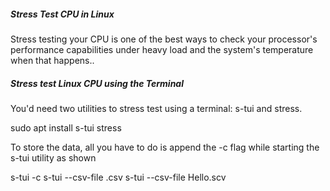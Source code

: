 

##### Stress Test CPU in Linux

Stress testing your CPU is one of the best ways to check your processor's performance capabilities under heavy load and the system's temperature when that happens..

##### Stress test Linux CPU using the Terminal
You'd need two utilities to stress test using a terminal:
s-tui and stress.

sudo apt install s-tui stress

To store the data, all you have to do is append the -c flag while starting the s-tui utility as shown

s-tui -c
s-tui --csv-file <name of file>.csv
s-tui --csv-file Hello.scv

